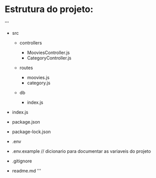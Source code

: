 # Estrutura do projeto:
 '''
 - src
    - controllers
       - MooviesController.js
       - CategoryController.js
  
    - routes
       - moovies.js
       - category.js

   - db
       - index.js

 - index.js
 - package.json
 - package-lock.json
 - .env
 - .env.example // dicionario para documentar as variaveis do projeto
 - .gitignore
 - readme.md
 '''